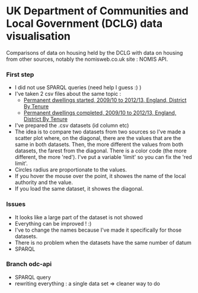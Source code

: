 # UK Department of Communities and Local Government (DCLG) data visualisation

Comparisons of data on housing held by the DCLG with data on housing from other sources, notably the nomisweb.co.uk site : NOMIS API.

### First step

* I did not use SPARQL queries (need help I guess :) )
* I've taken 2 csv files about the same topic : 
    * [Permanent dwellings started, 2009/10 to 2012/13, England, District By Tenure](http://opendatacommunities.org/data/house-building/starts/tenure)
    * [Permanent dwellings completed, 2009/10 to 2012/13, England, District By Tenure
](http://opendatacommunities.org/data/house-building/completions/tenure)
* I've prepared the .csv datasets (id column etc)
* The idea is to compare two datasets from two sources so I've made a scatter plot where, on the diagonal, there are the values that are the same in both datasets. Then, the more different the values from both datasets, the farest from the diagonal. There is a color code (the more different, the more 'red'). I've put a variable 'limit' so you can fix the 'red limit'.
* Circles radius are proportionate to the values.
* If you hover the mouse over the point, it showes the name of the local authority and the value.
* If you load the same dataset, it showes the diagonal.

### Issues

* It looks like a large part of the dataset is not showed 
* Everything can be improved ! :)
* I've to change the names because I've made it specifically for those datasets.
* There is no problem when the datasets have the same number of datum
* SPARQL

### Branch odc-api

* SPARQL query
* rewriting everything : a single data set => cleaner way to do 
